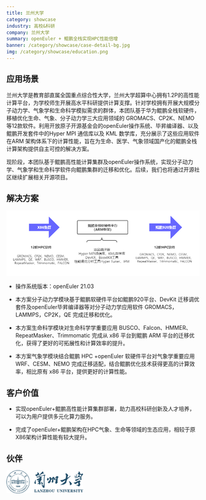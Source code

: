```yaml
---
title: 兰州大学
category: showcase
industry: 高校&科研
company: 兰州大学
summary: openEuler + 鲲鹏全栈实现HPC性能倍增
banner: /category/showcase/case-detail-bg.jpg
img: /category/showcase/education.png
---
```


## 应用场景

兰州大学是教育部直属全国重点综合性大学，兰州大学超算中心拥有1.2P的高性能计算平台，为学校师生开展高水平科研提供计算支撑。针对学校拥有开展大规模分子动力学、气象学和生命科学模拟需求的群体，本团队基于华为鲲鹏全栈软硬件，移植优化生命、气象、分子动力学三大应用领域的 GROMACS、CP2K、NEMO 等12款软件。利用开放原子开源基金会的openEuler操作系统、毕昇编译器、以及鲲鹏开发套件中的Hyper MPI 通信库以及 KML 数学库，充分展示了这些应用软件在ARM 架构体系下的计算性能，旨在为生命、医学、气象领域国产化的鲲鹏全栈计算架构提供自主可控的解决方案。

现阶段，本团队基于鲲鹏高性能计算集群及openEuler操作系统，实现分子动力学、气象学和生命科学软件向鲲鹏集群的迁移和优化。后续，我们也将通过开源社区继续扩展相关开源项目。

## 解决方案


<div class="case-img"><img src="./media/image1.png"  ></div>

-   操作系统版本：openEuler 21.03

-   本方案分子动力学模块基于鲲鹏软硬件平台如鲲鹏920平台、DevKit 迁移调优套件及openEuler毕昇编译器等对分子动力学应用软件 GROMACS，LAMMPS，CP2K，QE 完成迁移和优化。

-   本方案生命科学模块对生命科学学重要应用 BUSCO、Falcon、HMMER、RepeatMasker、Trimmomatic 完成从 x86 平台到鲲鹏 ARM 平台的迁移优化，获得了更好的可拓展性和计算效率的提升。

-   本方案气象学模块结合鲲鹏 HPC +openEuler 软硬件平台对气象学重要应用 WRF、CESM、NEMO 完成迁移适配，结合鲲鹏优化技术获得更高的计算效率，相比原有 x86 平台，提供更好的计算性能。


## 客户价值

-   实现openEuler+鲲鹏高性能计算集群部署，助力高校科研创新及人才培养，可以为用户提供多元化算力服务。

-   完成了openEuler+鲲鹏架构在HPC气象、生命等领域的生态应用，相较于原X86架构计算性能有较大提升。


## 伙伴

<img src="./media/image2.jpg" width="200" >
